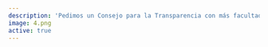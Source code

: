 ```yaml
---
description: 'Pedimos un Consejo para la Transparencia con más facultades @Ciudadanoi #AgendaTransparencia http://agendatransparencia.cl http://ow.ly/i/azjXA'
image: 4.png
active: true
---
```

